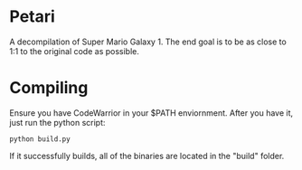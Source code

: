 # Petari
A decompilation of Super Mario Galaxy 1. The end goal is to be as close to 1:1 to the original code as possible.

# Compiling
Ensure you have CodeWarrior in your $PATH enviornment. After you have it, just run the python script:

```
python build.py
```

If it successfully builds, all of the binaries are located in the "build" folder.